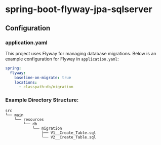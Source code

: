 # spring-boot-flyway-jpa-sqlserver

## Configuration
### application.yaml 
This project uses Flyway for managing database migrations. Below is an example configuration for Flyway in `application.yaml`:
```yaml
spring:
  flyway:
    baseline-on-migrate: true
    locations:
      - classpath:db/migration
```

### Example Directory Structure:
```
src
└── main
    └── resources
        └── db
            └── migration
                ├── V1__Create_Table.sql
                └── V2__Create_Table.sql
```